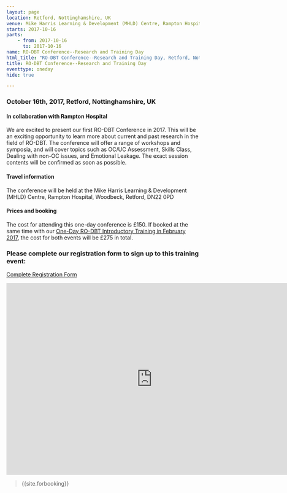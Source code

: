 ```yaml
---
layout: page
location: Retford, Nottinghamshire, UK
venue: Mike Harris Learning & Development (MHLD) Centre, Rampton Hospital, Woodbeck, Retford, DN22 0PD
starts: 2017-10-16
parts:
    - from: 2017-10-16
      to: 2017-10-16
name: RO-DBT Conference--Research and Training Day
html_title: "RO-DBT Conference--Research and Training Day, Retford, Nottinghamshire, UK"
title: RO-DBT Conference--Research and Training Day
eventtype: oneday
hide: true

---
```


### October 16th, 2017, Retford, Nottinghamshire, UK

#### In collaboration with Rampton Hospital

We are excited to present our first RO-DBT Conference in 2017. This will be an exciting opportunity to learn more about current and past research in the field of RO-DBT. 
The conference will offer a range of workshops and symposia, and will cover topics such as OC/UC Assessment, Skills Class, Dealing with non-OC issues, and Emotional Leakage. The exact session contents will be confirmed as soon as possible. 

#### Travel information
The conference will be held at the Mike Harris Learning & Development (MHLD) Centre, Rampton Hospital, Woodbeck, Retford, DN22 0PD

#### Prices and booking
The cost for attending this one-day conference is £150. If booked at the same time with our [One-Day RO-DBT Introductory Training in February 2017](http://www.radicallyopen.net/events/2017-02-Introductory-Rampton), the cost for both events will be £275 in total. 

### Please complete our registration form to sign up to this training event:
[Complete Registration Form](https://goo.gl/forms/Dk13fx4NrFSsU3ns1)
<iframe src="https://docs.google.com/forms/d/e/1FAIpQLSe9lWGHCV9kFZ2MrFmAhGdLadL2YzrAoQ6p5Ldqqa-Unc58AA/viewform?embedded=true" width="760" height="500" frameborder="0" marginheight="0" marginwidth="0">Loading...</iframe>

> {{site.forbooking}}
